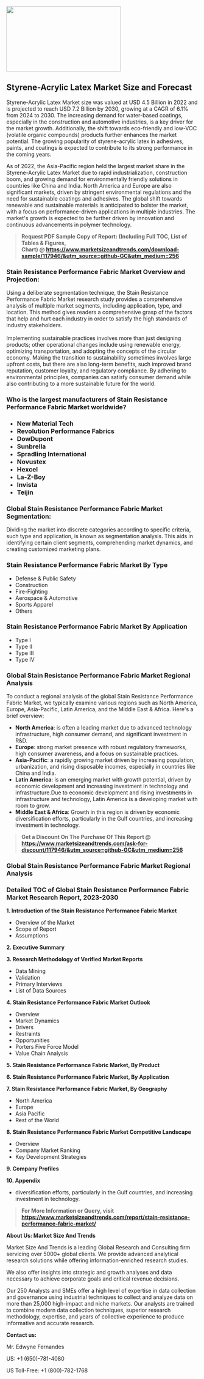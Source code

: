 <p><img class="alignnone size-medium wp-image-20088" src="https://ffe5etoiles.com/wp-content/uploads/2024/12/MST1-300x171.png" alt="" width="300" height="171" /></p><h2>Styrene-Acrylic Latex Market Size and Forecast</h2><p>Styrene-Acrylic Latex Market size was valued at USD 4.5 Billion in 2022 and is projected to reach USD 7.2 Billion by 2030, growing at a CAGR of 6.1% from 2024 to 2030. The increasing demand for water-based coatings, especially in the construction and automotive industries, is a key driver for the market growth. Additionally, the shift towards eco-friendly and low-VOC (volatile organic compounds) products further enhances the market potential. The growing popularity of styrene-acrylic latex in adhesives, paints, and coatings is expected to contribute to its strong performance in the coming years.</p><p>As of 2022, the Asia-Pacific region held the largest market share in the Styrene-Acrylic Latex Market due to rapid industrialization, construction boom, and growing demand for environmentally friendly solutions in countries like China and India. North America and Europe are also significant markets, driven by stringent environmental regulations and the need for sustainable coatings and adhesives. The global shift towards renewable and sustainable materials is anticipated to bolster the market, with a focus on performance-driven applications in multiple industries. The market's growth is expected to be further driven by innovation and continuous advancements in polymer technology.</p></p><blockquote id="" class=""><strong>Request PDF Sample Copy of Report: (Including Full TOC, List of Tables &amp; Figures, Chart)&nbsp;@&nbsp;<strong><a href="https://www.marketsizeandtrends.com/download-sample/117946/&utm_source=github-GC&utm_medium=256" target="_blank">https://www.marketsizeandtrends.com/download-sample/117946/&utm_source=github-GC&utm_medium=256</a></strong></strong></blockquote><h3 id="" class="">Stain Resistance Performance Fabric Market&nbsp;Overview and Projection:</h3><p id="" class="">Using a deliberate segmentation technique, the Stain Resistance Performance Fabric Market research study provides a comprehensive analysis of multiple market segments, including application, type, and location. This method gives readers a comprehensive grasp of the factors that help and hurt each industry in order to satisfy the high standards of industry stakeholders. <br /> <br />Implementing sustainable practices involves more than just designing products; other operational changes include using renewable energy, optimizing transportation, and adopting the concepts of the circular economy. Making the transition to sustainability sometimes involves large upfront costs, but there are also long-term benefits, such improved brand reputation, customer loyalty, and regulatory compliance. By adhering to environmental principles, companies can satisfy consumer demand while also contributing to a more sustainable future for the world.</p><h3 id="" class="">Who is the largest manufacturers of&nbsp;Stain Resistance Performance Fabric Market worldwide?</h3><h3 class=""><p><ul><li>New Material Tech </li><li> Revolution Performance Fabrics </li><li> DowDupont </li><li> Sunbrella </li><li> Spradling International </li><li> Novustex </li><li> Hexcel </li><li> La-Z-Boy </li><li> Invista </li><li> Teijin</li></ul></p></h3><h3 id="" class="">Global&nbsp;Stain Resistance Performance Fabric Market Segmentation:</h3><p id="" class="">Dividing the market into discrete categories according to specific criteria, such type and application, is known as segmentation analysis. This aids in identifying certain client segments, comprehending market dynamics, and creating customized marketing plans.</p><h3 id="" class="">Stain Resistance Performance Fabric Market&nbsp;By Type</h3><p><p><ul><li>Defense & Public Safety</li><li> Construction</li><li> Fire-Fighting</li><li> Aerospace & Automotive</li><li> Sports Apparel</li><li> Others</p></li></ul></p></p><h3 id="" class="">Stain Resistance Performance Fabric Market&nbsp;By Application</h3><p class=""><p><ul><li>Type I</li><li> Type II</li><li> Type III</li><li> Type IV</li></ul></p></p><h3 id="" class="">Global Stain Resistance Performance Fabric Market Regional Analysis</h3><p id="" class="">To conduct a regional analysis of the global Stain Resistance Performance Fabric Market, we typically examine various regions such as North America, Europe, Asia-Pacific, Latin America, and the Middle East &amp; Africa. Here's a brief overview:</p><ul><li><strong>North America</strong>: is often a leading market due to advanced technology infrastructure, high consumer demand, and significant investment in R&amp;D.</li><li><strong>Europe</strong>: strong market presence with robust regulatory frameworks, high consumer awareness, and a focus on sustainable practices.</li><li><strong>Asia-Pacific</strong>: a rapidly growing market driven by increasing population, urbanization, and rising disposable incomes, especially in countries like China and India.</li><li><strong>Latin America</strong>: is an emerging market with growth potential, driven by economic development and increasing investment in technology and infrastructure.Due to economic development and rising investments in infrastructure and technology, Latin America is a developing market with room to grow.</li><li><strong>Middle East &amp; Africa</strong>: Growth in this region is driven by economic diversification efforts, particularly in the Gulf countries, and increasing investment in technology.</li></ul><blockquote id="" class=""><strong>Get a Discount On The Purchase Of This Report @ <strong><a href="https://www.marketsizeandtrends.com/ask-for-discount/117946/&utm_source=github-GC&utm_medium=256" target="_blank">https://www.marketsizeandtrends.com/ask-for-discount/117946/&utm_source=github-GC&utm_medium=256</a></strong></strong></blockquote><h3 id="" class="">Global Stain Resistance Performance Fabric Market Regional Analysis</h3><h3 id="" class="">Detailed TOC of Global Stain Resistance Performance Fabric Market Research Report, 2023-2030</h3><p id="" class=""><strong>1. Introduction of the Stain Resistance Performance Fabric Market</strong></p><ul><li>Overview of the Market</li><li>Scope of Report</li><li>Assumptions</li></ul><p id="" class=""><strong>2. Executive Summary</strong></p><p id="" class=""><strong>3. Research Methodology of Verified Market Reports</strong></p><ul><li>Data Mining</li><li>Validation</li><li>Primary Interviews</li><li>List of Data Sources</li></ul><p id="" class=""><strong>4. Stain Resistance Performance Fabric Market Outlook</strong></p><ul><li>Overview</li><li>Market Dynamics</li><li>Drivers</li><li>Restraints</li><li>Opportunities</li><li>Porters Five Force Model</li><li>Value Chain Analysis</li></ul><p id="" class=""><strong>5. Stain Resistance Performance Fabric Market, By Product</strong></p><p id="" class=""><strong>6. Stain Resistance Performance Fabric Market, By Application</strong></p><p id="" class=""><strong>7. Stain Resistance Performance Fabric Market, By Geography</strong></p><ul><li>North America</li><li>Europe</li><li>Asia Pacific</li><li>Rest of the World</li></ul><p id="" class=""><strong>8. Stain Resistance Performance Fabric Market Competitive Landscape</strong></p><ul><li>Overview</li><li>Company Market Ranking</li><li>Key Development Strategies</li></ul><p id="" class=""><strong>9. Company Profiles</strong></p><p id="" class=""><strong>10. Appendix</strong></p><ul><li>diversification efforts, particularly in the Gulf countries, and increasing investment in technology.</li></ul><blockquote id="" class=""><strong>For More Information or Query, visit <strong><strong><a href="https://www.marketsizeandtrends.com/report/stain-resistance-performance-fabric-market/" target="_blank">https://www.marketsizeandtrends.com/report/stain-resistance-performance-fabric-market/</a></strong></strong></strong></blockquote><p id="" class=""><strong>About Us: Market Size And Trends</strong></p><p id="" class="">Market Size And Trends is a leading Global Research and Consulting firm servicing over 5000+ global clients. We provide advanced analytical research solutions while offering information-enriched research studies.</p><p id="" class="">We also offer insights into strategic and growth analyses and data necessary to achieve corporate goals and critical revenue decisions.</p><p id="" class="">Our 250 Analysts and SMEs offer a high level of expertise in data collection and governance using industrial techniques to collect and analyze data on more than 25,000 high-impact and niche markets. Our analysts are trained to combine modern data collection techniques, superior research methodology, expertise, and years of collective experience to produce informative and accurate research.</p><p id="" class=""><strong>Contact us:</strong></p><p id="" class="">Mr. Edwyne Fernandes</p><p id="" class="">US: +1 (650)-781-4080</p><p id="" class="">US Toll-Free: +1 (800)-782-1768</p>
